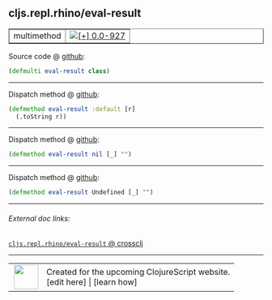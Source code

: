 ## cljs.repl.rhino/eval-result



 <table border="1">
<tr>
<td>multimethod</td>
<td><a href="https://github.com/cljsinfo/cljs-api-docs/tree/0.0-927"><img valign="middle" alt="[+] 0.0-927" title="Added in 0.0-927" src="https://img.shields.io/badge/+-0.0--927-lightgrey.svg"></a> </td>
</tr>
</table>









Source code @ [github](https://github.com/clojure/clojurescript/blob/r3030/src/clj/cljs/repl/rhino.clj#L60):

```clj
(defmulti eval-result class)
```

<!--
Repo - tag - source tree - lines:

 <pre>
clojurescript @ r3030
└── src
    └── clj
        └── cljs
            └── repl
                └── <ins>[rhino.clj:60](https://github.com/clojure/clojurescript/blob/r3030/src/clj/cljs/repl/rhino.clj#L60)</ins>
</pre>

-->

---

Dispatch method @ [github](https://github.com/clojure/clojurescript/blob/r3030/src/clj/cljs/repl/rhino.clj#L62-L63):

```clj
(defmethod eval-result :default [r]
  (.toString r))
```

<!--
Repo - tag - source tree - lines:

 <pre>
clojurescript @ r3030
└── src
    └── clj
        └── cljs
            └── repl
                └── <ins>[rhino.clj:62-63](https://github.com/clojure/clojurescript/blob/r3030/src/clj/cljs/repl/rhino.clj#L62-L63)</ins>
</pre>
-->

---
Dispatch method @ [github](https://github.com/clojure/clojurescript/blob/r3030/src/clj/cljs/repl/rhino.clj#L65):

```clj
(defmethod eval-result nil [_] "")
```

<!--
Repo - tag - source tree - lines:

 <pre>
clojurescript @ r3030
└── src
    └── clj
        └── cljs
            └── repl
                └── <ins>[rhino.clj:65](https://github.com/clojure/clojurescript/blob/r3030/src/clj/cljs/repl/rhino.clj#L65)</ins>
</pre>
-->

---
Dispatch method @ [github](https://github.com/clojure/clojurescript/blob/r3030/src/clj/cljs/repl/rhino.clj#L67):

```clj
(defmethod eval-result Undefined [_] "")
```

<!--
Repo - tag - source tree - lines:

 <pre>
clojurescript @ r3030
└── src
    └── clj
        └── cljs
            └── repl
                └── <ins>[rhino.clj:67](https://github.com/clojure/clojurescript/blob/r3030/src/clj/cljs/repl/rhino.clj#L67)</ins>
</pre>
-->

---


###### External doc links:

[`cljs.repl.rhino/eval-result` @ crossclj](http://crossclj.info/fun/cljs.repl.rhino/eval-result.html)<br>

---

 <table>
<tr><td>
<img valign="middle" align="right" width="48px" src="http://i.imgur.com/Hi20huC.png">
</td><td>
Created for the upcoming ClojureScript website.<br>
[edit here] | [learn how]
</td></tr></table>

[edit here]:https://github.com/cljsinfo/cljs-api-docs/blob/master/cljsdoc/cljs.repl.rhino/eval-result.cljsdoc
[learn how]:https://github.com/cljsinfo/cljs-api-docs/wiki/cljsdoc-files

<!--

This information was too distracting to show to readers, but I'll leave it
commented here since it is helpful to:

- pretty-print the data used to generate this document
- and show how to retrieve that data



The API data for this symbol:

```clj
{:ns "cljs.repl.rhino",
 :name "eval-result",
 :type "multimethod",
 :source {:code "(defmulti eval-result class)",
          :title "Source code",
          :repo "clojurescript",
          :tag "r3030",
          :filename "src/clj/cljs/repl/rhino.clj",
          :lines [60]},
 :full-name "cljs.repl.rhino/eval-result",
 :full-name-encode "cljs.repl.rhino/eval-result",
 :extra-sources ({:code "(defmethod eval-result :default [r]\n  (.toString r))",
                  :title "Dispatch method",
                  :repo "clojurescript",
                  :tag "r3030",
                  :filename "src/clj/cljs/repl/rhino.clj",
                  :lines [62 63]}
                 {:code "(defmethod eval-result nil [_] \"\")",
                  :title "Dispatch method",
                  :repo "clojurescript",
                  :tag "r3030",
                  :filename "src/clj/cljs/repl/rhino.clj",
                  :lines [65]}
                 {:code "(defmethod eval-result Undefined [_] \"\")",
                  :title "Dispatch method",
                  :repo "clojurescript",
                  :tag "r3030",
                  :filename "src/clj/cljs/repl/rhino.clj",
                  :lines [67]}),
 :history [["+" "0.0-927"]]}

```

Retrieve the API data for this symbol:

```clj
;; from Clojure REPL
(require '[clojure.edn :as edn])
(-> (slurp "https://raw.githubusercontent.com/cljsinfo/cljs-api-docs/catalog/cljs-api.edn")
    (edn/read-string)
    (get-in [:symbols "cljs.repl.rhino/eval-result"]))
```

-->
